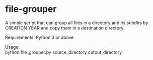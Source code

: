 # file-grouper
A simple script that can group all files in a directory and its subdirs by CREATION YEAR and copy them in a destination directory.

Requirements:
Python 3 or above

Usage:</br>
python file_grouper.py source_directory output_directory
